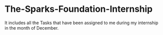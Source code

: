 # The-Sparks-Foundation-Internship
It includes all the Tasks that have been assigned to me during my internship in the month of December.
